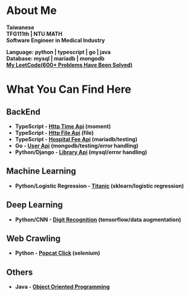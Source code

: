 # About Me <!-- -->
**Taiwanese**  
**TFG111th | NTU MATH**  
**Software Engineer in Medical Industry**  

**Language: python | typescript | go | java**  
**Database: mysql | mariadb | mongodb**  
**[My LeetCode(600+ Problems Have Been Solved)](https://leetcode.com/xiong1998/)**


# What You Can Find Here <!-- -->

## BackEnd <!-- -->
- **TypeScript - [Http Time Api](https://github.com/yuhexiong/http-time-api-typescript) (moment)**
- **TypeScript - [Http File Api](https://github.com/yuhexiong/http-file-api-typescript) (file)**
- **TypeScript - [Hospital Fee Api](https://github.com/yuhexiong/hospital-fee-api-typescript) (mariadb/testing)**
- **Go - [ User Api](https://github.com/yuhexiong/user-api-golang) (mongodb/testing/error handling)**
- **Python/Django - [Library Api](https://github.com/yuhexiong/library-api-python-django) (mysql/error handling)**

## Machine Learning <!-- -->
- **Python/Logistic Regression - [Titanic](https://github.com/yuhexiong/titanic-logistic-regression-python) (sklearn/logistic regression)**

## Deep Learning <!-- -->
- **Python/CNN - [Digit Recognition](https://github.com/yuhexiong/digit-recognition-CNN-python) (tensorflow/data augmentation)**

## Web Crawling <!-- -->
- **Python - [Popcat Click](https://github.com/yuhexiong/popcat-click-python) (selenium)**

## Others <!-- -->
- **Java - [Object Oriented Programming](https://github.com/yuhexiong/object-oriented-programming-java)**
